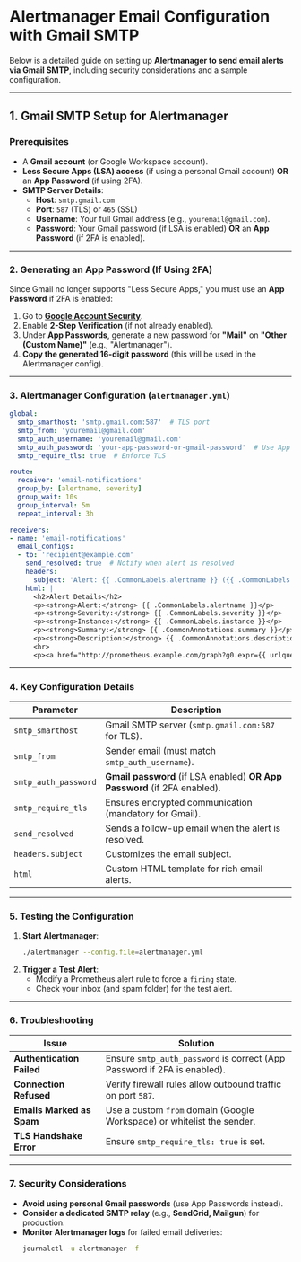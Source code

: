 # **Alertmanager Email Configuration with Gmail SMTP**

Below is a detailed guide on setting up **Alertmanager to send email alerts via Gmail SMTP**, including security considerations and a sample configuration.

---

## **1. Gmail SMTP Setup for Alertmanager**
### **Prerequisites**
- A **Gmail account** (or Google Workspace account).
- **Less Secure Apps (LSA) access** (if using a personal Gmail account) **OR** an **App Password** (if using 2FA).
- **SMTP Server Details**:
  - **Host**: `smtp.gmail.com`
  - **Port**: `587` (TLS) or `465` (SSL)
  - **Username**: Your full Gmail address (e.g., `youremail@gmail.com`).
  - **Password**: Your Gmail password (if LSA is enabled) **OR** an **App Password** (if 2FA is enabled).

---

### **2. Generating an App Password (If Using 2FA)**
Since Gmail no longer supports "Less Secure Apps," you must use an **App Password** if 2FA is enabled:
1. Go to **[Google Account Security](https://myaccount.google.com/security)**.
2. Enable **2-Step Verification** (if not already enabled).
3. Under **App Passwords**, generate a new password for **"Mail"** on **"Other (Custom Name)"** (e.g., "Alertmanager").
4. **Copy the generated 16-digit password** (this will be used in the Alertmanager config).

---

### **3. Alertmanager Configuration (`alertmanager.yml`)**
```yaml
global:
  smtp_smarthost: 'smtp.gmail.com:587'  # TLS port
  smtp_from: 'youremail@gmail.com'
  smtp_auth_username: 'youremail@gmail.com'
  smtp_auth_password: 'your-app-password-or-gmail-password'  # Use App Password if 2FA is enabled
  smtp_require_tls: true  # Enforce TLS

route:
  receiver: 'email-notifications'
  group_by: [alertname, severity]
  group_wait: 10s
  group_interval: 5m
  repeat_interval: 3h

receivers:
- name: 'email-notifications'
  email_configs:
  - to: 'recipient@example.com'
    send_resolved: true  # Notify when alert is resolved
    headers:
      subject: 'Alert: {{ .CommonLabels.alertname }} ({{ .CommonLabels.severity }})'
    html: |
      <h2>Alert Details</h2>
      <p><strong>Alert:</strong> {{ .CommonLabels.alertname }}</p>
      <p><strong>Severity:</strong> {{ .CommonLabels.severity }}</p>
      <p><strong>Instance:</strong> {{ .CommonLabels.instance }}</p>
      <p><strong>Summary:</strong> {{ .CommonAnnotations.summary }}</p>
      <p><strong>Description:</strong> {{ .CommonAnnotations.description }}</p>
      <hr>
      <p><a href="http://prometheus.example.com/graph?g0.expr={{ urlquery .GroupLabels }}">View in Prometheus</a></p>
```

---

### **4. Key Configuration Details**
| Parameter | Description |
|-----------|-------------|
| `smtp_smarthost` | Gmail SMTP server (`smtp.gmail.com:587` for TLS). |
| `smtp_from` | Sender email (must match `smtp_auth_username`). |
| `smtp_auth_password` | **Gmail password** (if LSA enabled) **OR** **App Password** (if 2FA enabled). |
| `smtp_require_tls` | Ensures encrypted communication (mandatory for Gmail). |
| `send_resolved` | Sends a follow-up email when the alert is resolved. |
| `headers.subject` | Customizes the email subject. |
| `html` | Custom HTML template for rich email alerts. |

---

### **5. Testing the Configuration**
1. **Start Alertmanager**:
   ```sh
   ./alertmanager --config.file=alertmanager.yml
   ```
2. **Trigger a Test Alert**:
   - Modify a Prometheus alert rule to force a `firing` state.
   - Check your inbox (and spam folder) for the test alert.

---

### **6. Troubleshooting**
| Issue | Solution |
|-------|----------|
| **Authentication Failed** | Ensure `smtp_auth_password` is correct (App Password if 2FA is enabled). |
| **Connection Refused** | Verify firewall rules allow outbound traffic on port `587`. |
| **Emails Marked as Spam** | Use a custom `from` domain (Google Workspace) or whitelist the sender. |
| **TLS Handshake Error** | Ensure `smtp_require_tls: true` is set. |

---

### **7. Security Considerations**
- **Avoid using personal Gmail passwords** (use App Passwords instead).
- **Consider a dedicated SMTP relay** (e.g., **SendGrid, Mailgun**) for production.
- **Monitor Alertmanager logs** for failed email deliveries:
  ```sh
  journalctl -u alertmanager -f
  ```


